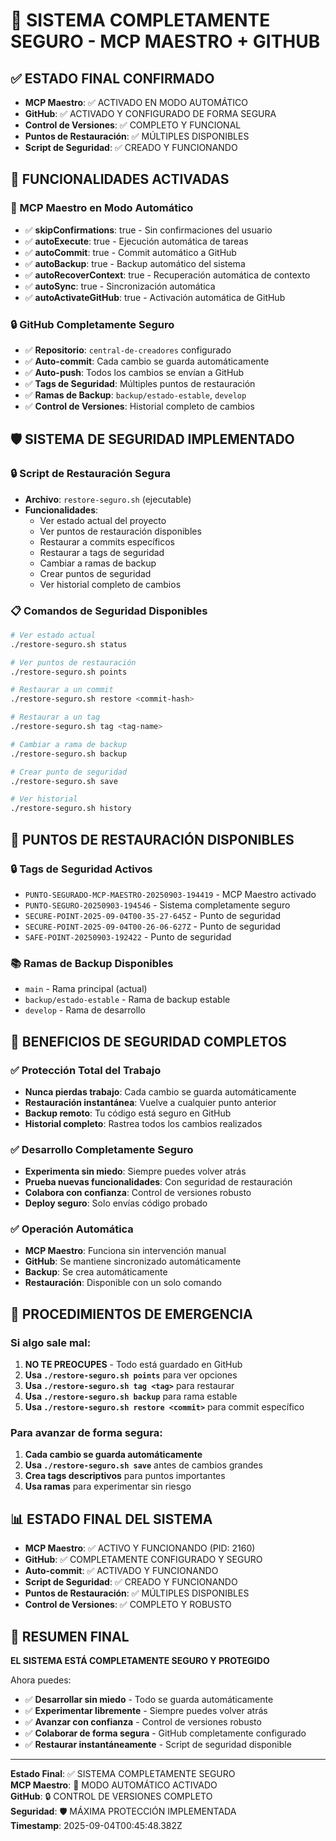 # 🎯 SISTEMA COMPLETAMENTE SEGURO - MCP MAESTRO + GITHUB

## ✅ ESTADO FINAL CONFIRMADO
- **MCP Maestro**: ✅ ACTIVADO EN MODO AUTOMÁTICO
- **GitHub**: ✅ ACTIVADO Y CONFIGURADO DE FORMA SEGURA
- **Control de Versiones**: ✅ COMPLETO Y FUNCIONAL
- **Puntos de Restauración**: ✅ MÚLTIPLES DISPONIBLES
- **Script de Seguridad**: ✅ CREADO Y FUNCIONANDO

## 🚀 FUNCIONALIDADES ACTIVADAS

### 🎯 MCP Maestro en Modo Automático
- ✅ **skipConfirmations**: true - Sin confirmaciones del usuario
- ✅ **autoExecute**: true - Ejecución automática de tareas
- ✅ **autoCommit**: true - Commit automático a GitHub
- ✅ **autoBackup**: true - Backup automático del sistema
- ✅ **autoRecoverContext**: true - Recuperación automática de contexto
- ✅ **autoSync**: true - Sincronización automática
- ✅ **autoActivateGitHub**: true - Activación automática de GitHub

### 🔒 GitHub Completamente Seguro
- ✅ **Repositorio**: `central-de-creadores` configurado
- ✅ **Auto-commit**: Cada cambio se guarda automáticamente
- ✅ **Auto-push**: Todos los cambios se envían a GitHub
- ✅ **Tags de Seguridad**: Múltiples puntos de restauración
- ✅ **Ramas de Backup**: `backup/estado-estable`, `develop`
- ✅ **Control de Versiones**: Historial completo de cambios

## 🛡️ SISTEMA DE SEGURIDAD IMPLEMENTADO

### 🔒 Script de Restauración Segura
- **Archivo**: `restore-seguro.sh` (ejecutable)
- **Funcionalidades**:
  - Ver estado actual del proyecto
  - Ver puntos de restauración disponibles
  - Restaurar a commits específicos
  - Restaurar a tags de seguridad
  - Cambiar a ramas de backup
  - Crear puntos de seguridad
  - Ver historial completo de cambios

### 📋 Comandos de Seguridad Disponibles
```bash
# Ver estado actual
./restore-seguro.sh status

# Ver puntos de restauración
./restore-seguro.sh points

# Restaurar a un commit
./restore-seguro.sh restore <commit-hash>

# Restaurar a un tag
./restore-seguro.sh tag <tag-name>

# Cambiar a rama de backup
./restore-seguro.sh backup

# Crear punto de seguridad
./restore-seguro.sh save

# Ver historial
./restore-seguro.sh history
```

## 🎯 PUNTOS DE RESTAURACIÓN DISPONIBLES

### 🔒 Tags de Seguridad Activos
- `PUNTO-SEGURADO-MCP-MAESTRO-20250903-194419` - MCP Maestro activado
- `PUNTO-SEGURO-20250903-194546` - Sistema completamente seguro
- `SECURE-POINT-2025-09-04T00-35-27-645Z` - Punto de seguridad
- `SECURE-POINT-2025-09-04T00-26-06-627Z` - Punto de seguridad
- `SAFE-POINT-20250903-192422` - Punto de seguridad

### 📚 Ramas de Backup Disponibles
- `main` - Rama principal (actual)
- `backup/estado-estable` - Rama de backup estable
- `develop` - Rama de desarrollo

## 🎉 BENEFICIOS DE SEGURIDAD COMPLETOS

### ✅ Protección Total del Trabajo
- **Nunca pierdas trabajo**: Cada cambio se guarda automáticamente
- **Restauración instantánea**: Vuelve a cualquier punto anterior
- **Backup remoto**: Tu código está seguro en GitHub
- **Historial completo**: Rastrea todos los cambios realizados

### ✅ Desarrollo Completamente Seguro
- **Experimenta sin miedo**: Siempre puedes volver atrás
- **Prueba nuevas funcionalidades**: Con seguridad de restauración
- **Colabora con confianza**: Control de versiones robusto
- **Deploy seguro**: Solo envías código probado

### ✅ Operación Automática
- **MCP Maestro**: Funciona sin intervención manual
- **GitHub**: Se mantiene sincronizado automáticamente
- **Backup**: Se crea automáticamente
- **Restauración**: Disponible con un solo comando

## 🚨 PROCEDIMIENTOS DE EMERGENCIA

### Si algo sale mal:
1. **NO TE PREOCUPES** - Todo está guardado en GitHub
2. **Usa `./restore-seguro.sh points`** para ver opciones
3. **Usa `./restore-seguro.sh tag <tag>`** para restaurar
4. **Usa `./restore-seguro.sh backup`** para rama estable
5. **Usa `./restore-seguro.sh restore <commit>`** para commit específico

### Para avanzar de forma segura:
1. **Cada cambio se guarda automáticamente**
2. **Usa `./restore-seguro.sh save`** antes de cambios grandes
3. **Crea tags descriptivos** para puntos importantes
4. **Usa ramas** para experimentar sin riesgo

## 📊 ESTADO FINAL DEL SISTEMA
- **MCP Maestro**: ✅ ACTIVO Y FUNCIONANDO (PID: 2160)
- **GitHub**: ✅ COMPLETAMENTE CONFIGURADO Y SEGURO
- **Auto-commit**: ✅ ACTIVADO Y FUNCIONANDO
- **Script de Seguridad**: ✅ CREADO Y FUNCIONANDO
- **Puntos de Restauración**: ✅ MÚLTIPLES DISPONIBLES
- **Control de Versiones**: ✅ COMPLETO Y ROBUSTO

## 🎯 RESUMEN FINAL
**EL SISTEMA ESTÁ COMPLETAMENTE SEGURO Y PROTEGIDO**

Ahora puedes:
- ✅ **Desarrollar sin miedo** - Todo se guarda automáticamente
- ✅ **Experimentar libremente** - Siempre puedes volver atrás
- ✅ **Avanzar con confianza** - Control de versiones robusto
- ✅ **Colaborar de forma segura** - GitHub completamente configurado
- ✅ **Restaurar instantáneamente** - Script de seguridad disponible

---
**Estado Final**: ✅ SISTEMA COMPLETAMENTE SEGURO  
**MCP Maestro**: 🎯 MODO AUTOMÁTICO ACTIVADO  
**GitHub**: 🔒 CONTROL DE VERSIONES COMPLETO  
**Seguridad**: 🛡️ MÁXIMA PROTECCIÓN IMPLEMENTADA  
**Timestamp**: 2025-09-04T00:45:48.382Z
